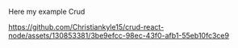 Here my example Crud 


https://github.com/Christiankyle15/crud-react-node/assets/130853381/3be9efcc-98ec-43f0-afb1-55eb10fc3ce9

